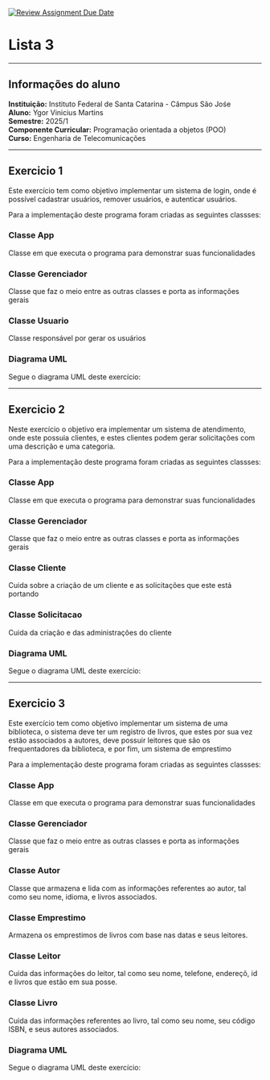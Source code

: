 [![Review Assignment Due Date](https://classroom.github.com/assets/deadline-readme-button-22041afd0340ce965d47ae6ef1cefeee28c7c493a6346c4f15d667ab976d596c.svg)](https://classroom.github.com/a/DaO0-MBc)

# Lista 3

---

## Informações do aluno
**Instituição:** Instituto Federal de Santa Catarina - Câmpus São Jośe  
**Aluno:** Ygor Vinicius Martins                                        
**Semestre:** 2025/1    
**Componente Curricular:** Programação orientada a objetos (POO)        
**Curso:** Engenharia de Telecomunicações

---

## Exercicio 1

Este exercício tem como objetivo implementar um sistema de login, onde é possível
cadastrar usuários, remover usuários, e autenticar usuários.  

Para a implementação deste programa foram criadas as seguintes classses:  

### Classe App  

Classe em que executa o programa para demonstrar suas funcionalidades  

### Classe Gerenciador  

Classe que faz o meio entre as outras classes e porta as informações gerais

### Classe Usuario  

Classe responsável por gerar os usuários  

### Diagrama UML  

Segue o diagrama UML deste exercício: 


---

## Exercicio 2  

Neste exercício o objetivo era implementar um sistema de atendimento, onde este possuia clientes,
 e estes clientes podem gerar solicitações com uma descrição e uma categoria.  

Para a implementação deste programa foram criadas as seguintes classses:  

### Classe App

Classe em que executa o programa para demonstrar suas funcionalidades  

### Classe Gerenciador

Classe que faz o meio entre as outras classes e porta as informações gerais

### Classe Cliente

Cuida sobre a criação de um cliente e as solicitações que este está portando

### Classe Solicitacao

Cuida da criação e das administrações do cliente

### Diagrama UML

Segue o diagrama UML deste exercício: 

---

## Exercicio 3

Este exercício tem como objetivo implementar um sistema de uma biblioteca,
o sistema deve ter um registro de livros, que estes por sua vez estão associados a autores,
deve possuir leitores que são os frequentadores da biblioteca, e por fim, um sistema de emprestimo

Para a implementação deste programa foram criadas as seguintes classses:

### Classe App

Classe em que executa o programa para demonstrar suas funcionalidades

### Classe Gerenciador

Classe que faz o meio entre as outras classes e porta as informações gerais

### Classe Autor

Classe que armazena e lida com as informações referentes ao autor, tal como seu nome, idioma, 
e livros associados.  

### Classe Emprestimo

Armazena os emprestimos de livros com base nas datas e seus leitores.  

### Classe Leitor

Cuida das informações do leitor, tal como seu nome, telefone, endereçõ, id e livros que estão 
em sua posse.

### Classe Livro

Cuida das informações referentes ao livro, tal como seu nome, seu código ISBN, e seus autores associados.

### Diagrama UML

Segue o diagrama UML deste exercício:

